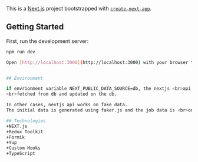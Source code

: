 This is a [Next.js](https://nextjs.org) project bootstrapped with [`create-next-app`](https://nextjs.org/docs/app/api-reference/cli/create-next-app).

## Getting Started

First, run the development server:

```bash
npm run dev

Open [http://localhost:3000](http://localhost:3000) with your browser to see the result.


## Environment

if envrionment variable NEXT_PUBLIC_DATA_SOURCE=db, the nextjs <br>api works based on sqlite db(./sqlite.db) and the data is
<br>fetched from db and updated on the db.

In other cases, nextjs api works on fake data.
The initial data is generated using faker.js and the job data is <br>only updated on the frontend, not updated on backend.

## Technologies
+NEXT.js
+Redux Toolkit
+Formik
+Yup
+Custom Hooks
+TypeScript

